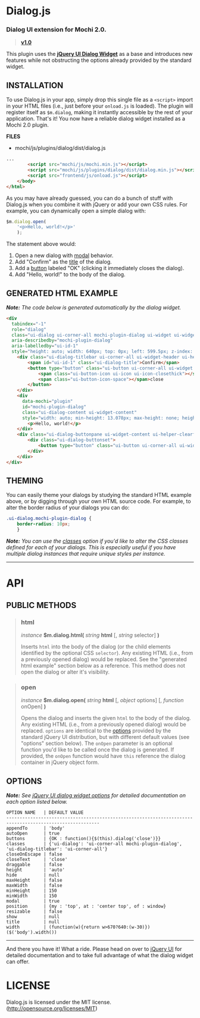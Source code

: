 # Dialog.js
### Dialog UI extension for Mochi 2.0.

> **[v1.0](https://github.com/codeworksdev/mochi-2.0/blob/master/dist/mochi/js/plugins/dialog/CHANGELOG.md)**

This plugin uses the **[jQuery UI Dialog Widget](https://jqueryui.com/dialog/)** as a base and introduces new features while not obstructing the options already provided by the standard widget.

## INSTALLATION
To use Dialog.js in your app, simply drop this single file as a `<script>` import in your HTML files (i.e., just before your `onload.js` is loaded). The plugin will register itself as `$m.dialog`, making it instantly accessible by the rest of your application. That's it! You now have a reliable dialog widget installed as a Mochi 2.0 plugin.

**FILES**
* mochi/js/plugins/dialog/dist/dialog.js

```html
...
        <script src="mochi/js/mochi.min.js"></script>
        <script src="mochi/js/plugins/dialog/dist/dialog.min.js"></script>
        <script src="frontend/js/onload.js"></script>
    </body>
</html>
```

As you may have already guessed, you can do a bunch of stuff with Dialog.js when you combine it with jQuery or add your own CSS rules. For example, you can dynamically open a simple dialog with:

```javascript
$m.dialog.open(
    '<p>Hello, world!</p>'
    );
```

The statement above would:

1. Open a new dialog with [modal](http://api.jqueryui.com/dialog/#option-modal) behavior.
2. Add "Confirm" as the [title](http://api.jqueryui.com/dialog/#option-title) of the dialog.
3. Add a [button](http://api.jqueryui.com/dialog/#option-buttons) labeled "OK" (clicking it immediately closes the dialog).
4. Add "Hello, world!" to the body of the dialog.

## GENERATED HTML EXAMPLE
_**Note:** The code below is generated automatically by the dialog widget._
```html
<div
  tabindex="-1"
  role="dialog"
  class="ui-dialog ui-corner-all mochi-plugin-dialog ui-widget ui-widget-content ui-front ui-dialog-buttons"
  aria-describedby="mochi-plugin-dialog"
  aria-labelledby="ui-id-1"
  style="height: auto; width: 640px; top: 0px; left: 599.5px; z-index: 101;">
    <div class="ui-dialog-titlebar ui-corner-all ui-widget-header ui-helper-clearfix">
        <span id="ui-id-1" class="ui-dialog-title">Confirm</span>
        <button type="button" class="ui-button ui-corner-all ui-widget ui-button-icon-only ui-dialog-titlebar-close" title="close">
            <span class="ui-button-icon ui-icon ui-icon-closethick"></span>
            <span class="ui-button-icon-space"></span>close
        </button>
    </div>
    <div
      data-mochi="plugin"
      id="mochi-plugin-dialog"
      class="ui-dialog-content ui-widget-content"
      style="width: auto; min-height: 13.078px; max-height: none; height: auto;">
        <p>Hello, world!</p>
    </div>
    <div class="ui-dialog-buttonpane ui-widget-content ui-helper-clearfix">
        <div class="ui-dialog-buttonset">
            <button type="button" class="ui-button ui-corner-all ui-widget">OK</button>
        </div>
    </div>
</div>
```

## THEMING
You can easily theme your dialogs by studying the standard HTML example above, or by digging through your own HTML source code. For example, to alter the border radius of your dialogs you can do:

```css
.ui-dialog.mochi-plugin-dialog {
    border-radius: 10px;
    }
```
_**Note:** You can use the [classes](http://api.jqueryui.com/dialog/#option-classes) option if you'd like to alter the CSS classes defined for each of your dialogs. This is especially useful if you have multiple dialog instances that require unique styles per instance._

___
# API

## PUBLIC METHODS

> ### html
> _instance_ **$m.dialog.html(** _string_ **html** [, _string_ selector] **)**
>
> Inserts `html` into the body of the dialog (or the child elements identified by the optional CSS `selector`). Any existing HTML (i.e., from a previously opened dialog) would be replaced. See the "generated html example" section below as a reference. This method does not open the dialog or alter it's visibility.

> ### open
> _instance_ **$m.dialog.open(** _string_ **html** [, _object_ options] [, _function_ onOpen] **)**
>
> Opens the dialog and inserts the given `html` to the body of the dialog. Any existing HTML (i.e., from a previously opened dialog) would be replaced. `options` are identical to the [options](http://api.jqueryui.com/dialog/) provided by the standard jQuery UI distribution, but with different default values (see "options" section below). The `onOpen` parameter is an optional function you'd like to be called once the dialog is generated. If provided, the `onOpen` function would have `this` reference the dialog container in jQuery object form.

## OPTIONS
_**Note:** See [jQuery UI dialog widget options](http://api.jqueryui.com/dialog/) for detailed documentation on each option listed below._
```
OPTION NAME   | DEFAULT VALUE
---------------------------------------------------------------------------------------------------------
appendTo      | 'body'
autoOpen      | true
buttons       | {OK : function(){$(this).dialog('close')}}
classes       | {'ui-dialog': 'ui-corner-all mochi-plugin-dialog', 'ui-dialog-titlebar': 'ui-corner-all'}
closeOnEscape | false
closeText     | 'close'
draggable     | false
height        | 'auto'
hide          | null
maxHeight     | false
maxWidth      | false
minHeight     | 150
minWidth      | 150
modal         | true
position      | {my : 'top', at : 'center top', of : window}
resizable     | false
show          | null
title         | null
width         | (function(w){return w>670?640:(w-30)})($('body').width())
```

___
And there you have it! What a ride. Please head on over to [jQuery UI](http://api.jqueryui.com/dialog/) for detailed documentation and to take full advantage of what the dialog widget can offer.

# LICENSE
Dialog.js is licensed under the MIT license. (http://opensource.org/licenses/MIT)
